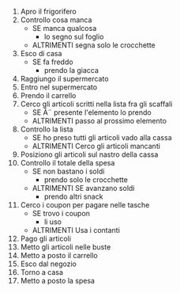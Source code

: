 1. Apro il frigorifero
2. Controllo cosa manca
    - SE manca qualcosa 
        + lo segno sul foglio
    - ALTRIMENTI segna solo le crocchette
3. Esco di casa
    - SE fa freddo 
        + prendo la giacca
4. Raggiungo il supermercato
5. Entro nel supermercato
6. Prendo il carrello  
7. Cerco gli articoli scritti nella lista fra gli scaffali
    - SE Ã¨ presente l'elemento lo prendo
    - ALTRIMENTI passo al prossimo elemento
8. Controllo la lista
    - SE ho preso tutti gli articoli vado alla cassa
    - ALTRIMENTI Cerco gli articoli mancanti
9. Posiziono gli articoli sul nastro della cassa
10. Controllo il totale della spesa
    - SE non bastano i soldi 
        + prendo solo le crocchette
    - ALTRIMENTI SE avanzano soldi
        + prendo altri snack
11. Cerco i coupon per pagare nelle tasche
    - SE trovo i coupon 
        + li uso
    - ALTRIMENTI Usa i contanti
12. Pago gli articoli
13. Metto gli articoli nelle buste
14. Metto a posto il carrello
15. Esco dal negozio
16. Torno a casa
17. Metto a posto la spesa